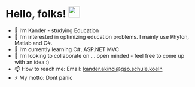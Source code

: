 # Hello, folks! <img src="https://raw.githubusercontent.com/MartinHeinz/MartinHeinz/master/wave.gif" width="30px">

- :man: I’m Kander - studying Education
- 👀 I’m interested in optimizing education problems. I mainly use Phyton, Matlab and C#.
- 🌱 I’m currently learning C#, ASP.NET MVC
- 💞️ I’m looking to collaborate on ... open minded - feel free to come up with an idea :)
- 📫 How to reach me: Email: kander.akinci@gso.schule.koeln
- ⚡ My motto: Dont panic
